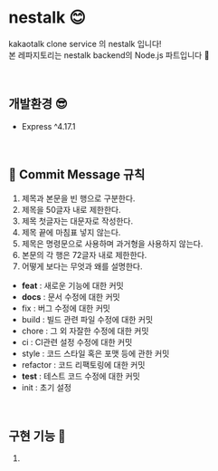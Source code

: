 # nestalk 😊
kakaotalk clone service 의 nestalk 입니다! <br/> 
본 레파지토리는 nestalk backend의 Node.js 파트입니다 🙌


<br/>

## 개발환경 😎
- Express ^4.17.1

<br/>

## 🌟 Commit Message 규칙
1. 제목과 본문을 빈 행으로 구분한다.
2. 제목을 50글자 내로 제한한다.
3. 제목 첫글자는 대문자로 작성한다.
4. 제목 끝에 마침표 넣지 않는다.
5. 제목은 명령문으로 사용하며 과거형을 사용하지 않는다.
6. 본문의 각 행은 72글자 내로 제한한다.
7. 어떻게 보다는 무엇과 왜를 설명한다.

- **feat** : 새로운 기능에 대한 커밋
- **docs** : 문서 수정에 대한 커밋
- fix : 버그 수정에 대한 커밋
- build : 빌드 관련 파일 수정에 대한 커밋
- chore : 그 외 자잘한 수정에 대한 커밋
- ci : CI관련 설정 수정에 대한 커밋
- style : 코드 스타일 혹은 포맷 등에 관한 커밋
- refactor :  코드 리팩토링에 대한 커밋
- **test** : 테스트 코드 수정에 대한 커밋
- init : 초기 설정

<br/>

## 구현 기능 🎃
1. 
